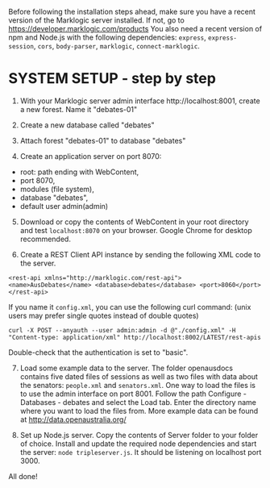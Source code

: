 Before following the installation steps ahead, make sure you have a recent version of the Marklogic server installed. If not, go to https://developer.marklogic.com/products
You also need a recent version of npm and Node.js with the following dependencies: `express`, `express-session`, `cors`, `body-parser`, `marklogic`, `connect-marklogic`.

# SYSTEM SETUP - step by step

1. With your Marklogic server admin interface http://localhost:8001, create a new forest. Name it "debates-01"

2. Create a new database called "debates"

3. Attach forest "debates-01" to database "debates"

4. Create an application server on port 8070:
*   root: path ending with WebContent, 
*   port 8070, 
*   modules (file system),
*   database "debates",
*   default user admin(admin)

5. Download or copy the contents of WebContent in your root directory and test `localhost:8070` on your browser. Google Chrome for desktop recommended.

6. Create a REST Client API instance by sending the following XML code to the server.

`<rest-api xmlns="http://marklogic.com/rest-api">
  <name>AusDebates</name>
  <database>debates</database>
  <port>8060</port>
</rest-api>`

If you name it `config.xml`, you can use the following curl command: (unix users may prefer single quotes instead of double quotes)

`curl -X POST --anyauth --user admin:admin -d @"./config.xml" -H "Content-type: application/xml" http://localhost:8002/LATEST/rest-apis`

Double-check that the authentication is set to "basic".

7. Load some example data to the server. The folder openausdocs contains five dated files of sessions as well as two files with data about the senators: `people.xml` and `senators.xml`. One way to load the files is to use the admin interface on port 8001. Follow the path Configure - Databases - debates and select the Load tab. Enter the directory name where you want to load the files from. More example data can be found at http://data.openaustralia.org/

8. Set up Node.js server. Copy the contents of Server folder to your folder of choice. Install and update the required node dependencies and start the server: `node tripleserver.js`.
It should be listening on localhost port 3000.

All done!



